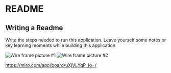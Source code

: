 # README

## Writing a Readme

Write the steps needed to run this application. Leave yourself some notes or key learning moments while building this application

![Wire frame picture #1](image.png)
![Wire frame picture #2](image-1.png)

https://miro.com/app/board/uXjVLYqP_Io=/
